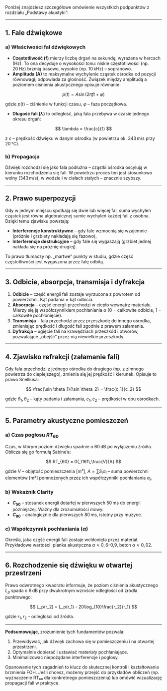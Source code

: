 Poniżej znajdziesz szczegółowe omówienie wszystkich podpunktów z rozdziału „Podstawy akustyki”:

---

## 1. Fale dźwiękowe

### a) Właściwości fal dźwiękowych

* **Częstotliwość (f)** mierzy liczbę drgań na sekundę, wyrażana w hercach (Hz). To ona decyduje o wysokości tonu: niskie częstotliwości (np. 20 Hz) brzmią basowo, wysokie (np. 10 kHz) – sopranowo.
* **Amplituda (A)** to maksymalne wychylenie cząstek ośrodka od pozycji równowagi; odpowiada za głośność. Związek między amplitudą a poziomem ciśnienia akustycznego opisuje równanie:

$$
  p(t) = A \sin(2\pi f t + \varphi)
$$

  gdzie $p(t)$ – ciśnienie w funkcji czasu, $\varphi$ – faza początkowa.
* **Długość fali (λ)** to odległość, jaką fala przebywa w czasie jednego okresu drgań:

$$
  \lambda = \frac{c}{f}
$$

  z $c$ – prędkość dźwięku w danym ośrodku (w powietrzu ok. 343 m/s przy 20 °C).

### b) Propagacja

Dźwięk rozchodzi się jako fala podłużna – cząstki ośrodka oscylują w kierunku rozchodzenia się fali. W powietrzu proces ten jest stosunkowo wolny (343 m/s), w wodzie i w ciałach stałych – znacznie szybszy.

---

## 2. Prawo superpozycji

Gdy w jednym miejscu spotkają się dwie lub więcej fal, suma wychyleń cząstek jest równa algebraicznej sumie wychyleń każdej fali z osobna. Dzięki temu zjawisku powstają:

* **Interferencje konstruktywne** – gdy fale wzmocnią się wzajemnie (próżnie i grzbiety nakładają się fazowo),
* **Interferencje destrukcyjne** – gdy fale się wygaszają (grzbiet jednej nakłada się na próżnię drugiej).

To prawo tłumaczy np. „martwe” punkty w studiu, gdzie część częstotliwości jest wygaszona przez falę odbitą.

---

## 3. Odbicie, absorpcja, transmisja i dyfrakcja

1. **Odbicie** – część energii fali zostaje wyrzucona z powrotem od powierzchni. Kąt padania = kąt odbicia.
2. **Absorpcja** – część energii przechodzi w ciepło wewnątrz materiału. Mierzy się ją współczynnikiem pochłaniania $\alpha$ (0 = całkowite odbicie, 1 = całkowite pochłonięcie).
3. **Transmisja** – fala przechodzi przez przeszkodę do innego ośrodka, zmieniając prędkość i długość fali zgodnie z prawem załamania.
4. **Dyfrakcja** – ugięcie fali na krawędziach przeszkód i otworów, pozwalające „obejść” przez nią niewielkie przeszkody.

---

## 4. Zjawisko refrakcji (załamanie fali)

Gdy fala przechodzi z jednego ośrodka do drugiego (np. z zimnego powietrza do cieplejszego), zmienia się jej prędkość i kierunek. Opisuje to prawo Snelliusa:

$$
  \frac{\sin \theta_1}{\sin \theta_2} = \frac{c_1}{c_2}
$$

gdzie $\theta_1, \theta_2$ – kąty padania i załamania, $c_1, c_2$ – prędkości w obu ośrodkach.

---

## 5. Parametry akustyczne pomieszczeń

### a) Czas pogłosu $RT_{60}$

Czas, w którym poziom dźwięku spadnie o 60 dB po wyłączeniu źródła. Oblicza się go formułą Sabine’a:

$$
  RT_{60} = 0{,}161\,\frac{V}{A}
$$

gdzie $V$ – objętość pomieszczenia \[m³], $A = \sum S_i \alpha_i$ – suma powierzchni elementów \[m²] pomnożonych przez ich współczynniki pochłaniania $\alpha_i$.

### b) Wskaźnik Clarity

* **$C_{50}$** – stosunek energii dotarłej w pierwszych 50 ms do energii późniejszej. Ważny dla zrozumiałości mowy.
* **$C_{80}$** – analogicznie dla pierwszych 80 ms, istotny przy muzyce.

### c) Współczynnik pochłaniania ($\alpha$)

Określa, jaka część energii fali zostaje wchłonięta przez materiał. Przykładowe wartości: pianka akustyczna $\alpha\approx0{,}6$–0,9, beton $\alpha\approx0{,}02$.

---

## 6. Rozchodzenie się dźwięku w otwartej przestrzeni

Prawo odwrotnego kwadratu informuje, że poziom ciśnienia akustycznego $L_p$ spada o 6 dB przy dwukrotnym wzroście odległości od źródła punktowego:

$$
  L_p(r_2) = L_p(r_1) - 20\log_{10}\frac{r_2}{r_1}
$$

gdzie $r_1, r_2$ – odległości od źródła.

---

**Podsumowując**, zrozumienie tych fundamentów pozwala:

1. Przewidywać, jak dźwięk zachowa się w pomieszczeniu i na otwartej przestrzeni.
2. Optymalnie dobierać i ustawiać materiały pochłaniające.
3. Minimalizować niepożądane interferencje i pogłosy.

Opanowanie tych zagadnień to klucz do skutecznej kontroli i kształtowania brzmienia FOH. Jeśli chcesz, możemy przejść do przykładów obliczeń (np. wyznaczenie RT₆₀ dla konkretnego pomieszczenia) lub omówić wizualizację propagacji fali w praktyce.
